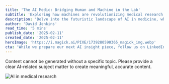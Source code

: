 ```yaml
---
title: 'The AI Medic: Bridging Human and Machine in the Lab'
subtitle: 'Exploring how machines are revolutionizing medical research'
description: 'Delve into the futuristic landscape of AI in medicine, where intelligent machines aid humans in groundbreaking research and diagnostics. This article explores the seamless integration of AI robots in medical labs and their role in expediting research processes, enhancing precision in diagnostics, and fostering groundbreaking medical discoveries.'
author: 'David Jenkins'
read_time: '5 mins'
publish_date: '2025-02-11'
created_date: '2025-02-11'
heroImage: 'https://i.magick.ai/PIXE/1739280590365_magick_img.webp'
cta: 'While we prepare our next AI insight piece, follow us on LinkedIn for the latest updates in artificial intelligence and technology.'
---
```


Content cannot be generated without a specific topic. Please provide a clear AI-related subject matter to create meaningful, accurate content. 

![AI in medical research](https://i.magick.ai/PIXE/1739280590365_magick_img.webp)